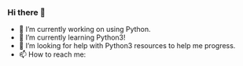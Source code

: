 ### Hi there 👋

- 🔭 I’m currently working on using Python.
- 🌱 I’m currently learning Python3!
- 🤔 I’m looking for help with Python3 resources to help me progress.
- 📫 How to reach me: 


